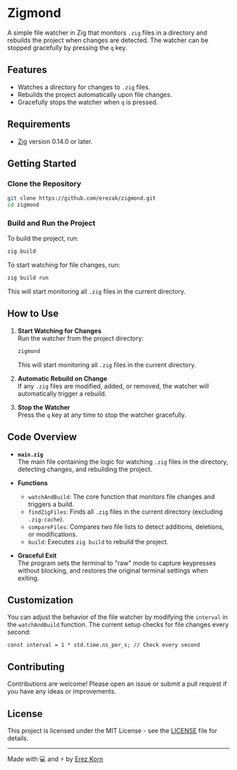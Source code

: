 
# Zigmond

A simple file watcher in Zig that monitors `.zig` files in a directory and rebuilds the project when changes are detected. The watcher can be stopped gracefully by pressing the `q` key.

## Features

- Watches a directory for changes to `.zig` files.
- Rebuilds the project automatically upon file changes.
- Gracefully stops the watcher when `q` is pressed.

## Requirements

- [Zig](https://ziglang.org/download/) version 0.14.0 or later.

## Getting Started

### Clone the Repository

```bash
git clone https://github.com/erezak/zigmond.git
cd zigmond
```

### Build and Run the Project

To build the project, run:

```bash
zig build
```

To start watching for file changes, run:

```bash
zig build run
```

This will start monitoring all `.zig` files in the current directory.

## How to Use

1. **Start Watching for Changes**  
   Run the watcher from the project directory:

   ```bash
   zigmond
   ```

   This will start monitoring all `.zig` files in the current directory.

2. **Automatic Rebuild on Change**  
   If any `.zig` files are modified, added, or removed, the watcher will automatically trigger a rebuild.

3. **Stop the Watcher**  
   Press the `q` key at any time to stop the watcher gracefully.

## Code Overview

- **`main.zig`**  
  The main file containing the logic for watching `.zig` files in the directory, detecting changes, and rebuilding the project.

- **Functions**  
  - `watchAndBuild`: The core function that monitors file changes and triggers a build.
  - `findZigFiles`: Finds all `.zig` files in the current directory (excluding `.zig-cache`).
  - `compareFiles`: Compares two file lists to detect additions, deletions, or modifications.
  - `build`: Executes `zig build` to rebuild the project.

- **Graceful Exit**  
  The program sets the terminal to "raw" mode to capture keypresses without blocking, and restores the original terminal settings when exiting.

## Customization

You can adjust the behavior of the file watcher by modifying the `interval` in the `watchAndBuild` function. The current setup checks for file changes every second:

```zig
const interval = 1 * std.time.ns_per_s; // Check every second
```

## Contributing

Contributions are welcome! Please open an issue or submit a pull request if you have any ideas or improvements.

## License

This project is licensed under the MIT License - see the [LICENSE](LICENSE) file for details.

---

Made with 💻 and ⚡️ by [Erez Korn](https://github.com/erezak)
